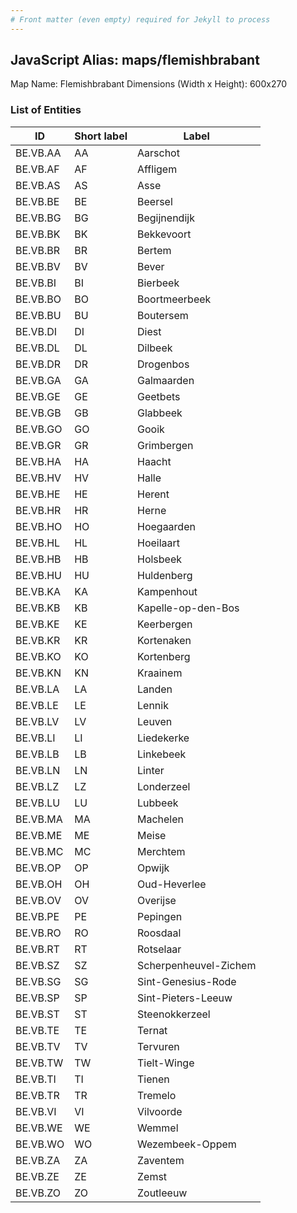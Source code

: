 ```yaml
---
# Front matter (even empty) required for Jekyll to process
---
```


## JavaScript Alias: maps/flemishbrabant

Map Name: Flemishbrabant
Dimensions (Width x Height): 600x270





### List of Entities

ID | Short label | Label
---|---|---|
BE.VB.AA|AA|Aarschot
BE.VB.AF|AF|Affligem
BE.VB.AS|AS|Asse
BE.VB.BE|BE|Beersel
BE.VB.BG|BG|Begijnendijk
BE.VB.BK|BK|Bekkevoort
BE.VB.BR|BR|Bertem
BE.VB.BV|BV|Bever
BE.VB.BI|BI|Bierbeek
BE.VB.BO|BO|Boortmeerbeek
BE.VB.BU|BU|Boutersem
BE.VB.DI|DI|Diest
BE.VB.DL|DL|Dilbeek
BE.VB.DR|DR|Drogenbos
BE.VB.GA|GA|Galmaarden
BE.VB.GE|GE|Geetbets
BE.VB.GB|GB|Glabbeek
BE.VB.GO|GO|Gooik
BE.VB.GR|GR|Grimbergen
BE.VB.HA|HA|Haacht
BE.VB.HV|HV|Halle
BE.VB.HE|HE|Herent
BE.VB.HR|HR|Herne
BE.VB.HO|HO|Hoegaarden
BE.VB.HL|HL|Hoeilaart
BE.VB.HB|HB|Holsbeek
BE.VB.HU|HU|Huldenberg
BE.VB.KA|KA|Kampenhout
BE.VB.KB|KB|Kapelle-op-den-Bos
BE.VB.KE|KE|Keerbergen
BE.VB.KR|KR|Kortenaken
BE.VB.KO|KO|Kortenberg
BE.VB.KN|KN|Kraainem
BE.VB.LA|LA|Landen
BE.VB.LE|LE|Lennik
BE.VB.LV|LV|Leuven
BE.VB.LI|LI|Liedekerke
BE.VB.LB|LB|Linkebeek
BE.VB.LN|LN|Linter
BE.VB.LZ|LZ|Londerzeel
BE.VB.LU|LU|Lubbeek
BE.VB.MA|MA|Machelen
BE.VB.ME|ME|Meise
BE.VB.MC|MC|Merchtem
BE.VB.OP|OP|Opwijk
BE.VB.OH|OH|Oud-Heverlee
BE.VB.OV|OV|Overijse
BE.VB.PE|PE|Pepingen
BE.VB.RO|RO|Roosdaal
BE.VB.RT|RT|Rotselaar
BE.VB.SZ|SZ|Scherpenheuvel-Zichem
BE.VB.SG|SG|Sint-Genesius-Rode
BE.VB.SP|SP|Sint-Pieters-Leeuw
BE.VB.ST|ST|Steenokkerzeel
BE.VB.TE|TE|Ternat
BE.VB.TV|TV|Tervuren
BE.VB.TW|TW|Tielt-Winge
BE.VB.TI|TI|Tienen
BE.VB.TR|TR|Tremelo
BE.VB.VI|VI|Vilvoorde
BE.VB.WE|WE|Wemmel
BE.VB.WO|WO|Wezembeek-Oppem
BE.VB.ZA|ZA|Zaventem
BE.VB.ZE|ZE|Zemst
BE.VB.ZO|ZO|Zoutleeuw

